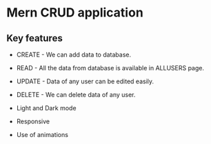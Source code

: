 # Mern CRUD application
## Key features
- CREATE - We can add data to database.
- READ - All the data from database is available in ALLUSERS page.
- UPDATE - Data of any user can be edited easily.
- DELETE - We can delete data of any user.

- Light and Dark mode
- Responsive
- Use of animations
